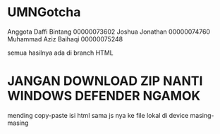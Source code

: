 # UMNGotcha
 Anggota
 Daffi Bintang  00000073602
 Joshua Jonathan  00000074760
 Muhammad Aziz Baihaqi  00000075248

semua hasilnya ada di branch HTML

JANGAN DOWNLOAD ZIP NANTI WINDOWS DEFENDER NGAMOK
===================================================

mending copy-paste isi html sama js nya ke file lokal di device masing-masing
